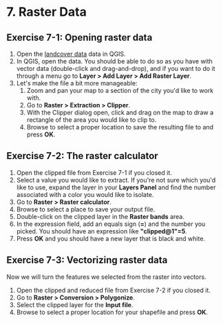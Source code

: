 # 7. Raster Data

## Exercise 7-1: Opening raster data

 1. Open the [landcover data](https://data.cityofnewyork.us/Environment/Landcover-Raster-Data-2010-/9auy-76zt) data in QGIS.
 2. In QGIS, open the data. You should be able to do so as you have with vector data (double-click and drag-and-drop), and if you want to do it through a menu go to **Layer > Add Layer > Add Raster Layer**.
 3. Let's make the file a bit more manageable:
    1. Zoom and pan your map to a section of the city you'd like to work with.
    2. Go to **Raster > Extraction > Clipper**.
    3. With the Clipper dialog open, click and drag on the map to draw a rectangle of the area you would like to clip to.
    4. Browse to select a proper location to save the resulting file to and press **OK**.

## Exercise 7-2: The raster calculator

 1. Open the clipped file from Exercise 7-1 if you closed it.
 2. Select a value you would like to extract. If you're not sure which you'd like to use, expand the layer in your **Layers Panel** and find the number associated with a color you would like to isolate.
 3. Go to **Raster > Raster calculator**.
 4. Browse to select a place to save your output file.
 5. Double-click on the clipped layer in the **Raster bands** area.
 6. In the expression field, add an equals sign (**=**) and the number you picked. You should have an expression like **"clipped@1"=5**.
 7. Press **OK** and you should have a new layer that is black and white.

## Exercise 7-3: Vectorizing raster data

Now we will turn the features we selected from the raster into vectors.

 1. Open the clipped and reduced file from Exercise 7-2 if you closed it.
 2. Go to **Raster > Conversion > Polygonize**.
 3. Select the clipped layer for the **Input file**.
 4. Browse to select a proper location for your shapefile and press **OK**.

<div style="page-break-after: always;"></div>


